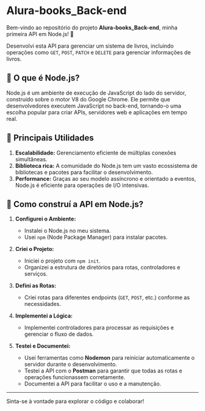 # Alura-books_Back-end

Bem-vindo ao repositório do projeto **Alura-books_Back-end**, minha primeira API em Node.js! 🎉

Desenvolvi esta API para gerenciar um sistema de livros, incluindo operações como `GET`, `POST`, `PATCH` e `DELETE` para gerenciar informações de livros.

## 🚀 O que é Node.js?

Node.js é um ambiente de execução de JavaScript do lado do servidor, construído sobre o motor V8 do Google Chrome. Ele permite que desenvolvedores executem JavaScript no back-end, tornando-o uma escolha popular para criar APIs, servidores web e aplicações em tempo real.

## 🌟 Principais Utilidades

1. **Escalabilidade:** Gerenciamento eficiente de múltiplas conexões simultâneas.
2. **Biblioteca rica:** A comunidade do Node.js tem um vasto ecossistema de bibliotecas e pacotes para facilitar o desenvolvimento.
3. **Performance:** Graças ao seu modelo assíncrono e orientado a eventos, Node.js é eficiente para operações de I/O intensivas.

## 📘 Como construí a API em Node.js?

1. **Configurei o Ambiente:**
   - Instalei o Node.js no meu sistema.
   - Usei `npm` (Node Package Manager) para instalar pacotes.

2. **Criei o Projeto:**
   - Iniciei o projeto com `npm init`.
   - Organizei a estrutura de diretórios para rotas, controladores e serviços.

3. **Defini as Rotas:**
   - Criei rotas para diferentes endpoints (`GET`, `POST`, etc.) conforme as necessidades.

4. **Implementei a Lógica:**
   - Implementei controladores para processar as requisições e gerenciar o fluxo de dados.

5. **Testei e Documentei:**
   - Usei ferramentas como **Nodemon** para reiniciar automaticamente o servidor durante o desenvolvimento.
   - Testei a API com o **Postman** para garantir que todas as rotas e operações funcionassem corretamente.
   - Documentei a API para facilitar o uso e a manutenção.

---

Sinta-se à vontade para explorar o código e colaborar!
